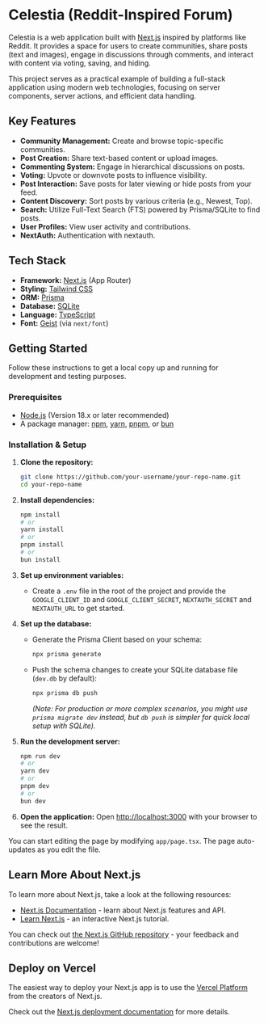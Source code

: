 # Celestia (Reddit-Inspired Forum)

Celestia is a web application built with [Next.js](https://nextjs.org) inspired by platforms like Reddit. It provides a space for users to create communities, share posts (text and images), engage in discussions through comments, and interact with content via voting, saving, and hiding.

This project serves as a practical example of building a full-stack application using modern web technologies, focusing on server components, server actions, and efficient data handling.

## Key Features

*   **Community Management:** Create and browse topic-specific communities.
*   **Post Creation:** Share text-based content or upload images.
*   **Commenting System:** Engage in hierarchical discussions on posts.
*   **Voting:** Upvote or downvote posts to influence visibility.
*   **Post Interaction:** Save posts for later viewing or hide posts from your feed.
*   **Content Discovery:** Sort posts by various criteria (e.g., Newest, Top).
*   **Search:** Utilize Full-Text Search (FTS) powered by Prisma/SQLite to find posts.
*   **User Profiles:** View user activity and contributions.
* **NextAuth:** Authentication with nextauth.

## Tech Stack

*   **Framework:** [Next.js](https://nextjs.org/) (App Router)
*   **Styling:** [Tailwind CSS](https://tailwindcss.com/)
*   **ORM:** [Prisma](https://www.prisma.io/)
*   **Database:** [SQLite](https://www.sqlite.org/index.html)
*   **Language:** [TypeScript](https://www.typescriptlang.org/)
*   **Font:** [Geist](https://vercel.com/font) (via `next/font`)

## Getting Started

Follow these instructions to get a local copy up and running for development and testing purposes.

### Prerequisites

*   [Node.js](https://nodejs.org/) (Version 18.x or later recommended)
*   A package manager: [npm](https://www.npmjs.com/), [yarn](https://yarnpkg.com/), [pnpm](https://pnpm.io/), or [bun](https://bun.sh/)

### Installation & Setup

1.  **Clone the repository:**
    ```bash
    git clone https://github.com/your-username/your-repo-name.git
    cd your-repo-name
    ```

2.  **Install dependencies:**
    ```bash
    npm install
    # or
    yarn install
    # or
    pnpm install
    # or
    bun install
    ```

3.  **Set up environment variables:**
    *   Create a `.env` file in the root of the project and provide the `GOOGLE_CLIENT_ID` and `GOOGLE_CLIENT_SECRET`, `NEXTAUTH_SECRET` and `NEXTAUTH_URL` to get started.

4.  **Set up the database:**
    *   Generate the Prisma Client based on your schema:
        ```bash
        npx prisma generate
        ```
    *   Push the schema changes to create your SQLite database file (`dev.db` by default):
        ```bash
        npx prisma db push
        ```
        *(Note: For production or more complex scenarios, you might use `prisma migrate dev` instead, but `db push` is simpler for quick local setup with SQLite).*

5.  **Run the development server:**
    ```bash
    npm run dev
    # or
    yarn dev
    # or
    pnpm dev
    # or
    bun dev
    ```

6.  **Open the application:**
    Open [http://localhost:3000](http://localhost:3000) with your browser to see the result.

You can start editing the page by modifying `app/page.tsx`. The page auto-updates as you edit the file.

## Learn More About Next.js

To learn more about Next.js, take a look at the following resources:

*   [Next.js Documentation](https://nextjs.org/docs) - learn about Next.js features and API.
*   [Learn Next.js](https://nextjs.org/learn) - an interactive Next.js tutorial.

You can check out [the Next.js GitHub repository](https://github.com/vercel/next.js) - your feedback and contributions are welcome!

## Deploy on Vercel

The easiest way to deploy your Next.js app is to use the [Vercel Platform](https://vercel.com/new?utm_medium=default-template&filter=next.js&utm_source=create-next-app&utm_campaign=create-next-app-readme) from the creators of Next.js.

Check out the [Next.js deployment documentation](https://nextjs.org/docs/app/building-your-application/deploying) for more details.
